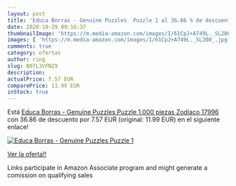 ```yaml
---
layout: post
title: 'Educa Borras - Genuine Puzzles  Puzzle 1 al 36.86 % de descuento'
date: 2020-10-29 09:16:37
thumbnailImage: 'https://m.media-amazon.com/images/I/61CpJ+A749L._SL200_.jpg'
images: [ 'https://m.media-amazon.com/images/I/61CpJ+A749L._SL200_.jpg' ]
comments: true
category: ofertas
author: ring
slug: B07L3VFNZ9
description:
actualPrice: 7.57 EUR
comparePrice: 11.99 EUR
inStock: true
---
```


Está [Educa Borras - Genuine Puzzles  Puzzle 1.000 piezas  Zodiaco  17996 ](https://www.amazon.es/dp/B07L3VFNZ9/?tag=tolees-21) con 36.86 de descuento por 7.57 EUR (original: 11.99 EUR) en el siguiente enlace!

[![Educa Borras - Genuine Puzzles  Puzzle 1](https://m.media-amazon.com/images/I/61CpJ+A749L._SL200_.jpg)](https://www.amazon.es/dp/B07L3VFNZ9/?tag=tolees-21)

[Ver la oferta!!](https://www.amazon.es/dp/B07L3VFNZ9/?tag=tolees-21)

Links participate in Amazon Associate program and might generate a comission on qualifying sales


